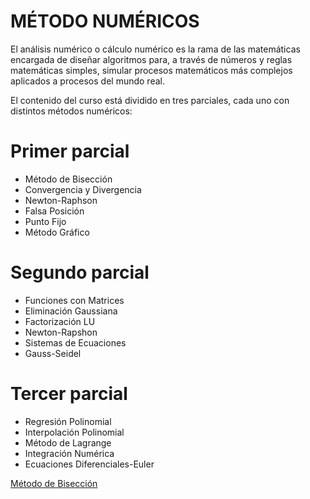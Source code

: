 # MÉTODO NUMÉRICOS

El análisis numérico o cálculo numérico es la rama de las matemáticas encargada de diseñar algoritmos para, a través de números y reglas matemáticas simples, simular procesos matemáticos más complejos aplicados a procesos del mundo real.

El contenido del curso está dividido en tres parciales, cada uno con distintos métodos numéricos:

# Primer parcial
- Método de Bisección
- Convergencia y Divergencia
- Newton-Raphson
- Falsa Posición
- Punto Fijo
- Método Gráfico

# Segundo parcial
- Funciones con Matrices
- Eliminación Gaussiana
- Factorización LU
- Newton-Rapshon
- Sistemas de Ecuaciones
- Gauss-Seidel

# Tercer parcial
- Regresión Polinomial
- Interpolación Polinomial
- Método de Lagrange
- Integración Numérica
- Ecuaciones Diferenciales-Euler



[Método de Bisección](https://github.com/Azazyro/Metodos-Numericos-/tree/master/Metodo%20de%20Biseccion)
